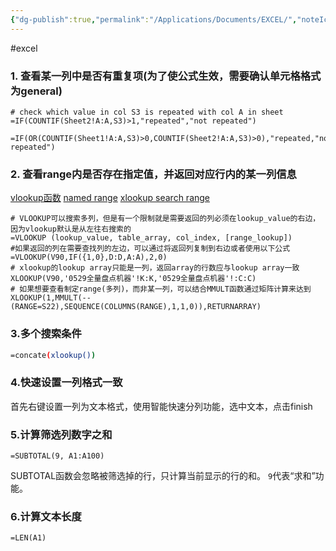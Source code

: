 ```yaml
---
{"dg-publish":true,"permalink":"/Applications/Documents/EXCEL/","noteIcon":"3"}
---
```


#excel
### 1. 查看某一列中是否有重复项(为了使公式生效，需要确认单元格格式为general)
```excel
# check which value in col S3 is repeated with col A in sheet
=IF(COUNTIF(Sheet2!A:A,S3)>1,"repeated","not repeated")

=IF(OR(COUNTIF(Sheet1!A:A,S3)>0,COUNTIF(Sheet2!A:A,S3)>0),"repeated,"not repeated")
```
### 2. 查看range内是否存在指定值，并返回对应行内的某一列信息
[vlookup函数](https://zh-cn.extendoffice.com/excel/functions/excel-vlookup-function.html)
[named range](https://exceljet.net/glossary/named-range)
[xlookup search range](https://exceljet.net/formulas/xlookup-match-any-column)
```excel
# VLOOKUP可以搜索多列，但是有一个限制就是需要返回的列必须在lookup_value的右边，因为vlookup默认是从左往右搜索的
=VLOOKUP (lookup_value, table_array, col_index, [range_lookup])
#如果返回的列在需要查找列的左边，可以通过将返回列复制到右边或者使用以下公式
=VLOOKUP(V90,IF({1,0},D:D,A:A),2,0)
# xlookup的lookup array只能是一列，返回array的行数应与lookup array一致
XLOOKUP(V90,'0529全量盘点机器'!K:K,'0529全量盘点机器'!:C:C)
# 如果想要查看制定range(多列)，而非某一列，可以结合MMULT函数通过矩阵计算来达到
XLOOKUP(1,MMULT(--(RANGE=S22),SEQUENCE(COLUMNS(RANGE),1,1,0)),RETURNARRAY)
```


### 3.多个搜索条件
```bash
=concate(xlookup())
```
### 4.快速设置一列格式一致
首先右键设置一列为文本格式，使用智能快速分列功能，选中文本，点击finish

### 5.计算筛选列数字之和

```
=SUBTOTAL(9, A1:A100)

```
SUBTOTAL函数会忽略被筛选掉的行，只计算当前显示的行的和。
`9`代表“求和”功能。

### 6.计算文本长度
```
=LEN(A1)
```
